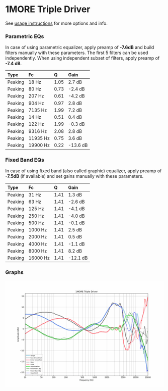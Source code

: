 # 1MORE Triple Driver
See [usage instructions](https://github.com/jaakkopasanen/AutoEq#usage) for more options and info.

### Parametric EQs
In case of using parametric equalizer, apply preamp of **-7.6dB** and build filters manually
with these parameters. The first 5 filters can be used independently.
When using independent subset of filters, apply preamp of **-7.4 dB**.

| Type    | Fc       |    Q | Gain     |
|:--------|:---------|:-----|:---------|
| Peaking | 18 Hz    | 1.05 | 2.7 dB   |
| Peaking | 80 Hz    | 0.73 | -2.4 dB  |
| Peaking | 207 Hz   | 0.61 | -4.2 dB  |
| Peaking | 904 Hz   | 0.97 | 2.8 dB   |
| Peaking | 7135 Hz  | 1.99 | 7.2 dB   |
| Peaking | 14 Hz    | 0.51 | 0.4 dB   |
| Peaking | 122 Hz   | 1.99 | -0.3 dB  |
| Peaking | 9316 Hz  | 2.08 | 2.8 dB   |
| Peaking | 11935 Hz | 0.75 | 3.6 dB   |
| Peaking | 19900 Hz | 0.22 | -13.6 dB |

### Fixed Band EQs
In case of using fixed band (also called graphic) equalizer, apply preamp of **-7.5dB**
(if available) and set gains manually with these parameters.

| Type    | Fc       |    Q | Gain     |
|:--------|:---------|:-----|:---------|
| Peaking | 31 Hz    | 1.41 | 1.3 dB   |
| Peaking | 63 Hz    | 1.41 | -2.6 dB  |
| Peaking | 125 Hz   | 1.41 | -4.1 dB  |
| Peaking | 250 Hz   | 1.41 | -4.0 dB  |
| Peaking | 500 Hz   | 1.41 | -0.1 dB  |
| Peaking | 1000 Hz  | 1.41 | 2.5 dB   |
| Peaking | 2000 Hz  | 1.41 | 0.5 dB   |
| Peaking | 4000 Hz  | 1.41 | -1.1 dB  |
| Peaking | 8000 Hz  | 1.41 | 8.2 dB   |
| Peaking | 16000 Hz | 1.41 | -12.1 dB |

### Graphs
![](./1MORE%20Triple%20Driver.png)